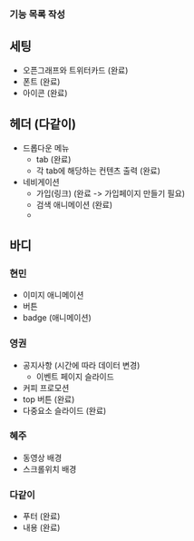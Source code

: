 ### 기능 목록 작성

## 세팅

- 오픈그래프와 트위터카드 (완료)
- 폰트 (완료)
- 아이콘 (완료)

## 헤더 (다같이)

- 드롭다운 메뉴
  - tab (완료)
  - 각 tab에 해당하는 컨텐츠 출력 (완료)
- 네비게이션
  - 가입(링크) (완료 -> 가입페이지 만들기 필요)
  - 검색 애니메이션 (완료)
  -

## 바디

### 현민

- 이미지 애니메이션
- 버튼
- badge (애니메이션)

### 영권

- 공지사항 (시간에 따라 데이터 변경)
  - 이벤트 페이지 슬라이드
- 커피 프로모션
- top 버튼 (완료)
- 다중요소 슬라이드 (완료)

### 혜주

- 동영상 배경
- 스크롤위치 배경

### 다같이

- 푸터 (완료)
- 내용 (완료)
